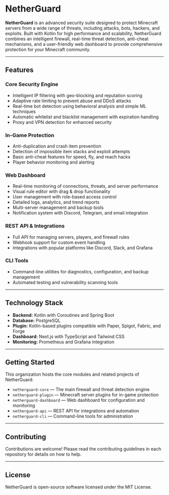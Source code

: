 # NetherGuard

**NetherGuard** is an advanced security suite designed to protect Minecraft servers from a wide range of threats, including attacks, bots, hackers, and exploits. Built with Kotlin for high performance and scalability, NetherGuard combines an intelligent firewall, real-time threat detection, anti-cheat mechanisms, and a user-friendly web dashboard to provide comprehensive protection for your Minecraft community.

---

## Features

### Core Security Engine
- Intelligent IP filtering with geo-blocking and reputation scoring
- Adaptive rate limiting to prevent abuse and DDoS attacks
- Real-time bot detection using behavioral analysis and simple ML techniques
- Automatic whitelist and blacklist management with expiration handling
- Proxy and VPN detection for enhanced security

### In-Game Protection
- Anti-duplication and crash item prevention
- Detection of impossible item stacks and exploit attempts
- Basic anti-cheat features for speed, fly, and reach hacks
- Player behavior monitoring and alerting

### Web Dashboard
- Real-time monitoring of connections, threats, and server performance
- Visual rule editor with drag & drop functionality
- User management with role-based access control
- Detailed logs, analytics, and trend reports
- Multi-server management and backup tools
- Notification system with Discord, Telegram, and email integration

### REST API & Integrations
- Full API for managing servers, players, and firewall rules
- Webhook support for custom event handling
- Integrations with popular platforms like Discord, Slack, and Grafana

### CLI Tools
- Command-line utilities for diagnostics, configuration, and backup management
- Automated testing and vulnerability scanning tools

---

## Technology Stack

- **Backend:** Kotlin with Coroutines and Spring Boot
- **Database:** PostgreSQL
- **Plugin:** Kotlin-based plugins compatible with Paper, Spigot, Fabric, and Forge
- **Dashboard:** Next.js with TypeScript and Tailwind CSS
- **Monitoring:** Prometheus and Grafana integration

---

## Getting Started

This organization hosts the core modules and related projects of NetherGuard:

- `netherguard-core` — The main firewall and threat detection engine
- `netherguard-plugin` — Minecraft server plugins for in-game protection
- `netherguard-dashboard` — Web dashboard for configuration and monitoring
- `netherguard-api` — REST API for integrations and automation
- `netherguard-cli` — Command-line tools for administration

---

## Contributing

Contributions are welcome! Please read the contributing guidelines in each repository for details on how to help.

---

## License

NetherGuard is open-source software licensed under the MIT License.
